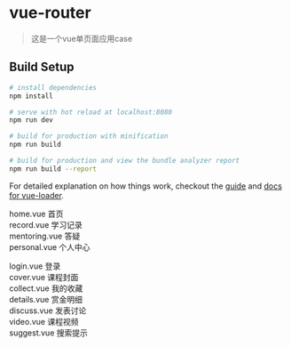 # vue-router

> 这是一个vue单页面应用case

## Build Setup

``` bash
# install dependencies
npm install

# serve with hot reload at localhost:8080
npm run dev

# build for production with minification
npm run build

# build for production and view the bundle analyzer report
npm run build --report
```

For detailed explanation on how things work, checkout the [guide](http://vuejs-templates.github.io/webpack/) and [docs for vue-loader](http://vuejs.github.io/vue-loader).

home.vue      首页<br>
record.vue    学习记录<br>
mentoring.vue 答疑<br>
personal.vue  个人中心<br>

login.vue     登录<br>
cover.vue     课程封面<br>
collect.vue   我的收藏<br>
details.vue   赏金明细<br>
discuss.vue   发表讨论<br>
video.vue     课程视频<br>
suggest.vue   搜索提示<br>

